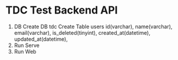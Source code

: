 # TDC Test Backend API

1. DB
    Create DB tdc
    Create Table users
    id(varchar),
    name(varchar),
    email(varchar),
    is_deleted(tinyint),
    created_at(datetime),
    updated_at(datetime),
2. Run Serve
3. Run Web
